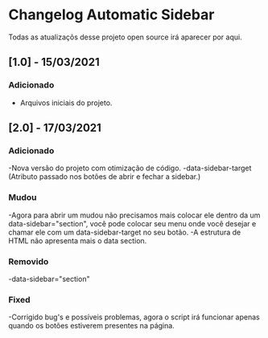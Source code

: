 # Changelog Automatic Sidebar
Todas as atualizaçõs desse projeto open source irá aparecer por aqui.


## [1.0] - 15/03/2021
### Adicionado
- Arquivos iniciais do projeto.

## [2.0] - 17/03/2021
### Adicionado
-Nova versão do projeto com otimização de código.
-data-sidebar-target (Atributo passado nos botões de abrir e fechar a sidebar.)

### Mudou
-Agora para abrir um mudou não precisamos mais colocar ele dentro da um data-sidebar="section", você pode colocar seu menu onde você desejar e chamar ele com um data-sidebar-target no seu botão.
-A estrutura de HTML não apresenta mais o data section.

### Removido
-data-sidebar="section"

### Fixed
-Corrigido bug's e possíveis problemas, agora o script irá funcionar apenas quando os botões estiverem presentes na página.
